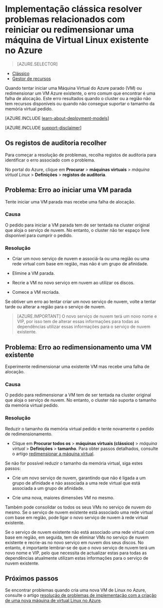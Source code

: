 <properties
   pageTitle="VM reiniciar ou redimensionar problemas | Microsoft Azure"
   description="Implementação clássica resolver problemas relacionados com reiniciar ou redimensionar uma máquina de Virtual Linux existente no Azure"
   services="virtual-machines-linux"
   documentationCenter=""
   authors="Deland-Han"
   manager="felixwu"
   editor=""
   tags="top-support-issue"/>

<tags
   ms.service="virtual-machines-linux"
   ms.topic="support-article"
   ms.tgt_pltfrm="vm-linux"
   ms.workload="required"
   ms.date="09/20/2016"
   ms.devlang="na"
   ms.author="delhan"/>

# <a name="troubleshoot-classic-deployment-issues-with-restarting-or-resizing-an-existing-linux-virtual-machine-in-azure"></a>Implementação clássica resolver problemas relacionados com reiniciar ou redimensionar uma máquina de Virtual Linux existente no Azure

> [AZURE.SELECTOR]
- [Clássico](../articles/virtual-machines/virtual-machines-linux-classic-restart-resize-error-troubleshooting.md)
- [Gestor de recursos](../articles/virtual-machines/virtual-machines-linux-restart-resize-error-troubleshooting.md)

Quando tentar iniciar uma Máquina Virtual do Azure parado (VM) ou redimensionar um VM Azure existente, o erro comum que encontrar é uma falha de alocação. Este erro resultados quando o cluster ou a região não tem recursos disponíveis ou quando não consegue suportar o tamanho da memória virtual pedido.

[AZURE.INCLUDE [learn-about-deployment-models](../../includes/learn-about-deployment-models-classic-include.md)]

[AZURE.INCLUDE [support-disclaimer](../../includes/support-disclaimer.md)]

## <a name="collect-audit-logs"></a>Os registos de auditoria recolher

Para começar a resolução de problemas, recolha registos de auditoria para identificar o erro associado com o problema.

No portal do Azure, clique em **Procurar** > **máquinas virtuais** > _máquina virtual Linux_ > **Definições** > **registos de auditoria**.

## <a name="issue-error-when-starting-a-stopped-vm"></a>Problema: Erro ao iniciar uma VM parada

Tente iniciar uma VM parada mas recebe uma falha de alocação.

### <a name="cause"></a>Causa

O pedido para iniciar a VM parada tem de ser tentada na cluster original que aloja o serviço de nuvem. No entanto, o cluster não ter espaço livre disponível para cumprir o pedido.

### <a name="resolution"></a>Resolução

* Criar um novo serviço de nuvem e associá-la ou uma região ou uma rede virtual com base em região, mas não é um grupo de afinidade.

* Elimine a VM parada.

* Recrie a VM no novo serviço em nuvem ao utilizar os discos.

* Comece a VM recriada.

Se obtiver um erro ao tentar criar um novo serviço de nuvem, volte a tentar tarde ou alterar a região para o serviço de nuvem.

> [AZURE.IMPORTANT] O novo serviço de nuvem terá um novo nome e VIP, por isso tem de alterar essas informações para todas as dependências utilizar essas informações para o serviço de nuvem existente.

## <a name="issue-error-when-resizing-an-existing-vm"></a>Problema: Erro ao redimensionamento uma VM existente

Experimente redimensionar uma existente VM mas recebe uma falha de alocação.

### <a name="cause"></a>Causa

O pedido para redimensionar a VM tem de ser tentada na cluster original que aloja o serviço de nuvem. No entanto, o cluster não suporta o tamanho da memória virtual pedido.

### <a name="resolution"></a>Resolução

Reduzir o tamanho da memória virtual pedido e tente novamente o pedido de redimensionamento.

* Clique em **Procurar todos os** > **máquinas virtuais (clássico)** > _máquina virtual_ > **Definições** > **tamanho**. Para obter passos detalhados, consulte o artigo [redimensionar a máquina virtual](https://msdn.microsoft.com/library/dn168976.aspx).

Se não for possível reduzir o tamanho da memória virtual, siga estes passos:

  * Crie um novo serviço de nuvem, garantindo que não é ligada a um grupo de afinidade e não associada a uma rede virtual que está associada a um grupo de afinidade.

  * Crie uma nova, maiores dimensões VM no mesmo.

Também pode consolidar os todos os seus VMs no serviço de nuvem do mesmo. Se o serviço de nuvem existente está associado uma rede virtual com base em região, pode ligar o novo serviço de nuvem à rede virtual existente.

Se o serviço de nuvem existente não está associado uma rede virtual com base em região, em seguida, tem de eliminar VMs no serviço de nuvem existente e recrie-as no novo serviço em nuvem dos seus discos. No entanto, é importante lembrar-se de que o novo serviço de nuvem terá um novo nome e VIP, pelo que necessita de actualizar estas para todas as dependências atualmente utilizam estas informações para o serviço de nuvem existente.

## <a name="next-steps"></a>Próximos passos

Se encontrar problemas quando cria uma nova VM de Linux no Azure, consulte o artigo [resolução de problemas de implementação com a criação de uma nova máquina de virtual Linux no Azure](../virtual-machines/virtual-machines-linux-troubleshoot-deployment-new-vm.md).
